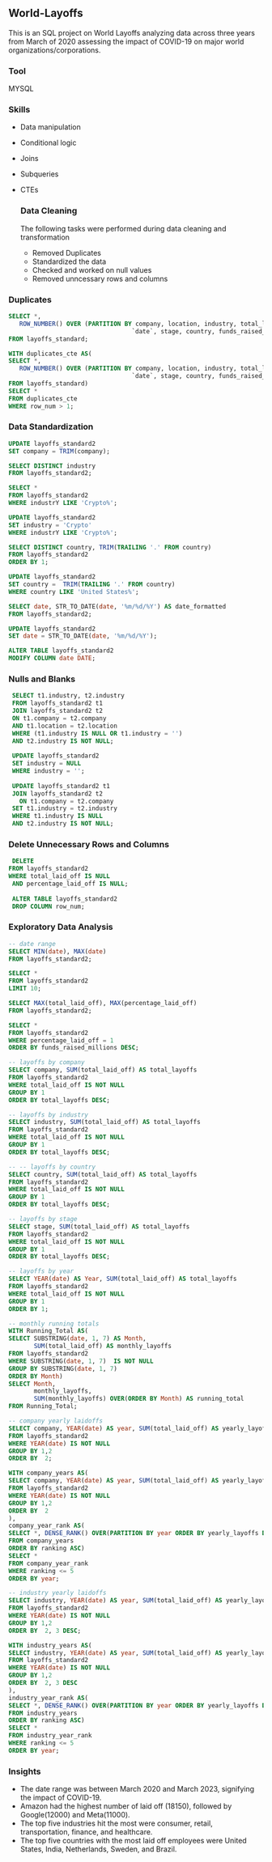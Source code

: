 ## World-Layoffs
This is an SQL project on World Layoffs analyzing data across three years from March of 2020 assessing the impact of COVID-19 on major world organizations/corporations.

### Tool 
MYSQL

### Skills
- Data manipulation
- Conditional logic
- Joins
- Subqueries
- CTEs

  ### Data Cleaning
  The following tasks were performed during data cleaning and transformation
  - Removed Duplicates
  - Standardized the data
  - Checked and worked on null values
  - Removed unncessary rows and columns

 ### Duplicates
  ```sql
  SELECT *, 
     ROW_NUMBER() OVER (PARTITION BY company, location, industry, total_laid_off, percentage_laid_off,
                                    `date`, stage, country, funds_raised_millions) AS row_num
FROM layoffs_standard;

WITH duplicates_cte AS(
SELECT *, 
     ROW_NUMBER() OVER (PARTITION BY company, location, industry, total_laid_off, percentage_laid_off,
                                    `date`, stage, country, funds_raised_millions) AS row_num
FROM layoffs_standard)
SELECT * 
FROM duplicates_cte
WHERE row_num > 1;
  ```
### Data Standardization
```sql
UPDATE layoffs_standard2
SET company = TRIM(company);

SELECT DISTINCT industry
FROM layoffs_standard2;

SELECT *
FROM layoffs_standard2
WHERE industrY LIKE 'Crypto%';

UPDATE layoffs_standard2
SET industry = 'Crypto'
WHERE industrY LIKE 'Crypto%';

SELECT DISTINCT country, TRIM(TRAILING '.' FROM country)
FROM layoffs_standard2
ORDER BY 1;

UPDATE layoffs_standard2
SET country =  TRIM(TRAILING '.' FROM country)
WHERE country LIKE 'United States%';

SELECT date, STR_TO_DATE(date, '%m/%d/%Y') AS date_formatted
FROM layoffs_standard2;

UPDATE layoffs_standard2
SET date = STR_TO_DATE(date, '%m/%d/%Y');

ALTER TABLE layoffs_standard2
MODIFY COLUMN date DATE;
```

### Nulls and Blanks
```sql
 SELECT t1.industry, t2.industry
 FROM layoffs_standard2 t1
 JOIN layoffs_standard2 t2
 ON t1.company = t2.company
 AND t1.location = t2.location
 WHERE (t1.industry IS NULL OR t1.industry = '')
 AND t2.industry IS NOT NULL;
 
 UPDATE layoffs_standard2
 SET industry = NULL
 WHERE industry = '';
 
 UPDATE layoffs_standard2 t1
 JOIN layoffs_standard2 t2
   ON t1.company = t2.company
 SET t1.industry = t2.industry
 WHERE t1.industry IS NULL 
 AND t2.industry IS NOT NULL;
```
### Delete Unnecessary Rows and Columns
```sql
 DELETE
FROM layoffs_standard2
WHERE total_laid_off IS NULL 
 AND percentage_laid_off IS NULL;
 
 ALTER TABLE layoffs_standard2
 DROP COLUMN row_num;
```

### Exploratory Data Analysis
```sql
-- date range
SELECT MIN(date), MAX(date)
FROM layoffs_standard2;

SELECT *
FROM layoffs_standard2
LIMIT 10;

SELECT MAX(total_laid_off), MAX(percentage_laid_off)
FROM layoffs_standard2;

SELECT *
FROM layoffs_standard2
WHERE percentage_laid_off = 1
ORDER BY funds_raised_millions DESC;

-- layoffs by company
SELECT company, SUM(total_laid_off) AS total_layoffs
FROM layoffs_standard2
WHERE total_laid_off IS NOT NULL
GROUP BY 1
ORDER BY total_layoffs DESC;

-- layoffs by industry
SELECT industry, SUM(total_laid_off) AS total_layoffs
FROM layoffs_standard2
WHERE total_laid_off IS NOT NULL
GROUP BY 1
ORDER BY total_layoffs DESC;

-- -- layoffs by country
SELECT country, SUM(total_laid_off) AS total_layoffs
FROM layoffs_standard2
WHERE total_laid_off IS NOT NULL
GROUP BY 1
ORDER BY total_layoffs DESC;

-- layoffs by stage
SELECT stage, SUM(total_laid_off) AS total_layoffs
FROM layoffs_standard2
WHERE total_laid_off IS NOT NULL
GROUP BY 1
ORDER BY total_layoffs DESC;

-- layoffs by year
SELECT YEAR(date) AS Year, SUM(total_laid_off) AS total_layoffs
FROM layoffs_standard2
WHERE total_laid_off IS NOT NULL
GROUP BY 1
ORDER BY 1;

-- monthly running totals 
WITH Running_Total AS(
SELECT SUBSTRING(date, 1, 7) AS Month, 
       SUM(total_laid_off) AS monthly_layoffs
FROM layoffs_standard2
WHERE SUBSTRING(date, 1, 7)  IS NOT NULL
GROUP BY SUBSTRING(date, 1, 7) 
ORDER BY Month)
SELECT Month, 
       monthly_layoffs,
       SUM(monthly_layoffs) OVER(ORDER BY Month) AS running_total
FROM Running_Total;

-- company yearly laidoffs
SELECT company, YEAR(date) AS year, SUM(total_laid_off) AS yearly_layoffs
FROM layoffs_standard2
WHERE YEAR(date) IS NOT NULL
GROUP BY 1,2
ORDER BY  2;

WITH company_years AS(
SELECT company, YEAR(date) AS year, SUM(total_laid_off) AS yearly_layoffs
FROM layoffs_standard2
WHERE YEAR(date) IS NOT NULL
GROUP BY 1,2
ORDER BY  2
),
company_year_rank AS(
SELECT *, DENSE_RANK() OVER(PARTITION BY year ORDER BY yearly_layoffs DESC) AS ranking 
FROM company_years
ORDER BY ranking ASC)
SELECT * 
FROM company_year_rank
WHERE ranking <= 5
ORDER BY year;

-- industry yearly laidoffs
SELECT industry, YEAR(date) AS year, SUM(total_laid_off) AS yearly_layoffs
FROM layoffs_standard2
WHERE YEAR(date) IS NOT NULL
GROUP BY 1,2
ORDER BY  2, 3 DESC;

WITH industry_years AS(
SELECT industry, YEAR(date) AS year, SUM(total_laid_off) AS yearly_layoffs
FROM layoffs_standard2
WHERE YEAR(date) IS NOT NULL
GROUP BY 1,2
ORDER BY  2, 3 DESC
),
industry_year_rank AS(
SELECT *, DENSE_RANK() OVER(PARTITION BY year ORDER BY yearly_layoffs DESC) AS ranking 
FROM industry_years
ORDER BY ranking ASC)
SELECT * 
FROM industry_year_rank
WHERE ranking <= 5
ORDER BY year;
```
### Insights
- The date range was between March 2020 and March 2023, signifying the impact of COVID-19.
- Amazon had the highest number of laid off (18150), followed by Google(12000) and Meta(11000).
- The top five industries hit the most were consumer, retail, transportation, finance, and healthcare.
- The top five countries with the most laid off employees were United States, India, Netherlands, Sweden, and Brazil.
